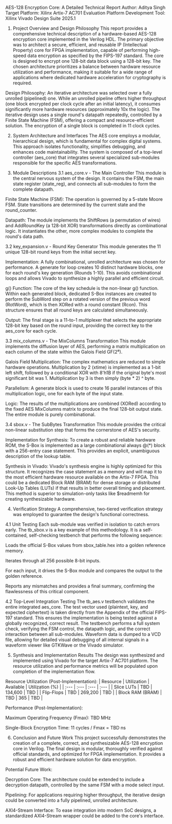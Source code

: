 AES-128 Encryption Core: A Detailed Technical Report
Author: Aditya Singh
Target Platform: Xilinx Artix-7 AC701 Evaluation Platform
Development Tool: Xilinx Vivado Design Suite 2025.1

1. Project Overview and Design Philosophy
This report provides a comprehensive technical description of a hardware-based AES-128 encryption core implemented in the Verilog HDL. The primary objective was to architect a secure, efficient, and reusable IP (Intellectual Property) core for FPGA implementation, capable of performing high-speed data encryption as specified by the FIPS-197 standard. The core is designed to encrypt one 128-bit data block using a 128-bit key. The chosen architecture prioritizes a balance between hardware resource utilization and performance, making it suitable for a wide range of applications where dedicated hardware acceleration for cryptography is required.

Design Philosophy:
An iterative architecture was selected over a fully unrolled (pipelined) one. While an unrolled pipeline offers higher throughput (one block encrypted per clock cycle after an initial latency), it consumes significantly more hardware resources (approximately 10x the logic). The iterative design uses a single round's datapath repeatedly, controlled by a Finite State Machine (FSM), offering a compact and resource-efficient solution. The encryption of a single block is completed in 11 clock cycles.

2. System Architecture and Interfaces
The AES core employs a modular, hierarchical design, which is fundamental for complex digital systems. This approach isolates functionality, simplifies debugging, and enhances code maintainability. The system is composed of a top-level controller (aes_core) that integrates several specialized sub-modules responsible for the specific AES transformations.

3. Module Descriptions
3.1 aes_core.v - The Main Controller
This module is the central nervous system of the design. It contains the FSM, the main state register (state_reg), and connects all sub-modules to form the complete datapath.

Finite State Machine (FSM): The operation is governed by a 5-state Moore FSM. State transitions are determined by the current state and the round_counter.

Datapath: The module implements the ShiftRows (a permutation of wires) and AddRoundKey (a 128-bit XOR) transformations directly as combinational logic. It instantiates the other, more complex modules to complete the round's data path.

3.2 key_expansion.v - Round Key Generator
This module generates the 11 unique 128-bit round keys from the initial secret key.

Implementation: A fully combinational, unrolled architecture was chosen for performance. A generate for loop creates 10 distinct hardware blocks, one for each round's key generation (Rounds 1-10). This avoids combinational loops and allows Vivado to synthesize a highly parallel and efficient circuit.

g() Function: The core of the key schedule is the non-linear g() function. Within each generated block, dedicated S-Box instances are created to perform the SubWord step on a rotated version of the previous word (RotWord), which is then XORed with a round constant (Rcon). This structure ensures that all round keys are calculated simultaneously.

Output: The final stage is a 11-to-1 multiplexer that selects the appropriate 128-bit key based on the round input, providing the correct key to the aes_core for each cycle.

3.3 mix_columns.v - The MixColumns Transformation
This module implements the diffusion layer of AES, performing a matrix multiplication on each column of the state within the Galois Field GF(2⁸).

Galois Field Multiplication: The complex mathematics are reduced to simple hardware operations. Multiplication by 2 (xtime) is implemented as a 1-bit left shift, followed by a conditional XOR with 8'h1B if the original byte's most significant bit was 1. Multiplication by 3 is then simply (byte * 2) ^ byte.

Parallelism: A generate block is used to create 16 parallel instances of this multiplication logic, one for each byte of the input state.

Logic: The results of the multiplications are combined (XORed) according to the fixed AES MixColumns matrix to produce the final 128-bit output state. The entire module is purely combinational.

3.4 sbox.v - The SubBytes Transformation
This module provides the critical non-linear substitution step that forms the cornerstone of AES's security.

Implementation for Synthesis: To create a robust and reliable hardware ROM, the S-Box is implemented as a large combinational always @(*) block with a 256-entry case statement. This provides an explicit, unambiguous description of the lookup table.

Synthesis in Vivado: Vivado's synthesis engine is highly optimized for this structure. It recognizes the case statement as a memory and will map it to the most efficient hardware resource available on the Artix-7 FPGA. This could be a dedicated Block RAM (BRAM) for dense storage or distributed Look-Up Tables (LUTs) if that results in better overall timing and placement. This method is superior to simulation-only tasks like $readmemh for creating synthesizable hardware.

4. Verification Strategy
A comprehensive, two-tiered verification strategy was employed to guarantee the design's functional correctness.

4.1 Unit Testing
Each sub-module was verified in isolation to catch errors early. The tb_sbox.v is a key example of this methodology. It is a self-contained, self-checking testbench that performs the following sequence:

Loads the official S-Box values from sbox_table.hex into a golden reference memory.

Iterates through all 256 possible 8-bit inputs.

For each input, it drives the S-Box module and compares the output to the golden reference.

Reports any mismatches and provides a final summary, confirming the flawlessness of this critical component.

4.2 Top-Level Integration Testing
The tb_aes.v testbench validates the entire integrated aes_core. The test vector used (plaintext, key, and expected ciphertext) is taken directly from the Appendix of the official FIPS-197 standard. This ensures the implementation is being tested against a globally recognized, correct result. The testbench performs a full system check, verifying the FSM control, the datapath logic, and the correct interaction between all sub-modules. Waveform data is dumped to a VCD file, allowing for detailed visual debugging of all internal signals in a waveform viewer like GTKWave or the Vivado simulator.

5. Synthesis and Implementation Results
The design was synthesized and implemented using Vivado for the target Artix-7 AC701 platform. The resource utilization and performance metrics will be populated upon completion of the implementation flow.

Resource Utilization (Post-Implementation):
| Resource | Utilization | Available | Utilization (%) |
| :--- | :--- | :--- | :--- |
| Slice LUTs | TBD | 134,600 | TBD |
| Flip-Flops | TBD | 269,200 | TBD |
| Block RAM (BRAM) | TBD | 365 | TBD |

Performance (Post-Implementation):

Maximum Operating Frequency (Fmax): TBD MHz

Single-Block Encryption Time: 11 cycles / Fmax = TBD ns

6. Conclusion and Future Work
This project successfully demonstrates the creation of a complete, correct, and synthesizable AES-128 encryption core in Verilog. The final design is modular, thoroughly verified against official standards, and optimized for FPGA implementation. It provides a robust and efficient hardware solution for data encryption.

Potential Future Work:

Decryption Core: The architecture could be extended to include a decryption datapath, controlled by the same FSM with a mode select input.

Pipelining: For applications requiring higher throughput, the iterative design could be converted into a fully pipelined, unrolled architecture.

AXI4-Stream Interface: To ease integration into modern SoC designs, a standardized AXI4-Stream wrapper could be added to the core's interface.

